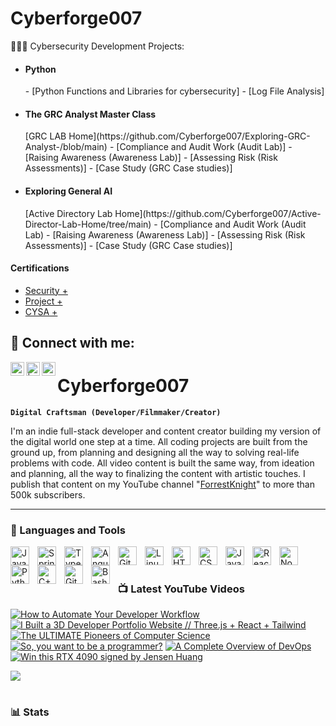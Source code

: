 # Cyberforge007
<!--<h4>Hi, I'm Sam!  Welcome to my Lab where all the Security adventures start.<br/><a> <a href="https://github.com/Cyberforge007/Architectural-systems.git">Archiectural Systems designer</a>, <a href="https://www.linkedin.com/in/samuel-martin-b6981013/">Cybersecurity Professional</a>, <a href="https://www.youtube.com//@Cyberforge007">YouTuber</a><h4>-->


🧑‍💻🤓 Cybersecurity Development Projects:

- <h4>Python</h4>
    - [Python Functions and Libraries for cybersecurity]
    - [Log File Analysis]
 - <h4>The GRC Analyst Master Class</h4> [GRC LAB Home](https://github.com/Cyberforge007/Exploring-GRC-Analyst-/blob/main)
    - [Compliance and Audit Work (Audit Lab)]
    - [Raising Awareness (Awareness Lab)]
    - [Assessing Risk (Risk Assessments)]
    - [Case Study (GRC Case studies)]
- <h4>Exploring General AI </h4> [Active Directory Lab Home](https://github.com/Cyberforge007/Active-Director-Lab-Home/tree/main)
    - [Compliance and Audit Work (Audit Lab)
    - [Raising Awareness (Awareness Lab)]
    - [Assessing Risk (Risk Assessments)]
    - [Case Study (GRC Case studies)]
  
<h4> Certifications</h4>

  - [Security +](https://www.credly.com/badges/f7eb7b91-da94-4980-9188-fab379e864e8/public_url)
  - [Project +](https://www.credly.com/badges/46222332-e023-461e-9975-9745631e68b1/public_url)
  - [CYSA +](https://www.credly.com/badges/145e0ea2-8f77-4ade-a55c-3a95a83eab79/public_url)

  
<h2> 🤳 Connect with me:</h2>

[<img align="left" alt="Sjmartin007 | YouTube" width="22px" src="https://cdn.jsdelivr.net/npm/simple-icons@v3/icons/youtube.svg" />][youtube]
[<img align="left" alt="  | Twitter" width="22px" src="https://cdn.jsdelivr.net/npm/simple-icons@v3/icons/twitter.svg" />][twitter]
[<img align="left" alt="Samuel Martin| LinkedIn" width="22px" src="https://cdn.jsdelivr.net/npm/simple-icons@v3/icons/linkedin.svg" />][linkedin]

[twitter]: https://twitter.com/Sjmartin007
[YouTube]: https://www.youtube.com/@Cyberforge007
[instagram]: https://www.instagram.com
[linkedin]: https://linkedin.com/in/samuel-martin-b6981013

<!--joshmadakor1/joshmadakor1** is a ✨ _special_ ✨ repository because its `README.md` (this file) appears on your GitHub profile.

**Here are some ideas to get you started:

- 🔭 I’m currently working on ...
- 🌱 I’m currently learning ...
- 👯 I’m looking to collaborate on ...
- 🤔 I’m looking for help with ...
**- 💬 Ask me about ...
- 📫 How to reach me: ...
- 😄 Pronouns: ...
- ⚡ Fun fact: ...
-->

# Cyberforge007

**`Digital Craftsman (Developer/Filmmaker/Creator)`**

I'm an indie full-stack developer and content creator building my version of the digital world one step at a time. All coding projects are built from the ground up, from planning and designing all the way to solving real-life problems with code. All video content is built the same way, from ideation and planning, all the way to finalizing the content with artistic touches. I publish that content on my YouTube channel "[ForrestKnight][youtube]" to more than 500k subscribers.

<!--   <p align="left">
      <a href="https://www.youtube.com/c/fknight?sub_confirmation=1">
         <img alt="youtube subscribers" title="Subscribe to my YouTube channel" src="https://custom-icon-badges.demolab.com/youtube/channel/subscribers/UC2WHjPDvbE6O328n17ZGcfg?color=%23E05D44&label=SUBSCRIBE&logo=video&logoColor=white&style=for-the-badge&labelColor=CE4630"/></a> 
      <a href="https://www.youtube.com/c/fknight">
         <img alt="youtube views" title="YouTube views" src="https://custom-icon-badges.demolab.com/youtube/channel/views/UC2WHjPDvbE6O328n17ZGcfg?color=%23E1AD0E&logo=eye&logoColor=white&style=for-the-badge&labelColor=C79600"/></a> 
      <a href="https://github.com/ForrestKnight?tab=followers">
         <img alt="followers" title="Follow me on Github" src="https://custom-icon-badges.demolab.com/github/followers/ForrestKnight?color=236ad3&labelColor=1155ba&style=for-the-badge&logo=person-add&label=Follow&logoColor=white"/></a>
      <a href="https://github.com/ForrestKnight?tab=repositories&sort=stargazers">
         <img alt="total stars" title="Total stars on GitHub" src="https://custom-icon-badges.demolab.com/github/stars/ForrestKnight?color=55960c&style=for-the-badge&labelColor=488207&logo=star"/></a>
   </p>-->

---

### 🧰 Languages and Tools

<img align="left" alt="Java" width="30px" style="padding-right:10px;" src="https://cdn.jsdelivr.net/gh/devicons/devicon/icons/java/java-original.svg"/>
<img align="left" alt="Spring" width="30px" style="padding-right:10px;" src="https://cdn.jsdelivr.net/gh/devicons/devicon/icons/spring/spring-original.svg" />
<img align="left" alt="TypeScript" width="30px" style="padding-right:10px;" src="https://cdn.jsdelivr.net/gh/devicons/devicon/icons/typescript/typescript-plain.svg" />
<img align="left" alt="Angular" width="30px" style="padding-right:10px;" src="https://cdn.jsdelivr.net/gh/devicons/devicon/icons/angularjs/angularjs-plain.svg" />
<img align="left" alt="Git" width="30px" style="padding-right:10px;" src="https://cdn.jsdelivr.net/gh/devicons/devicon/icons/git/git-original.svg" />
<img align="left" alt="Linux" width="30px" style="padding-right:10px;" src="https://cdn.jsdelivr.net/gh/devicons/devicon/icons/linux/linux-original.svg" />
<img align="left" alt="HTML" width="30px" style="padding-right:10px;" src="https://cdn.jsdelivr.net/gh/devicons/devicon/icons/html5/html5-plain.svg" />
<img align="left" alt="CSS" width="30px" style="padding-right:10px;" src="https://cdn.jsdelivr.net/gh/devicons/devicon/icons/css3/css3-plain.svg" />
<img align="left" alt="JavaScript" width="30px" style="padding-right:10px;" src="https://cdn.jsdelivr.net/gh/devicons/devicon/icons/javascript/javascript-plain.svg" />
<img align="left" alt="React" width="30px" style="padding-right:10px;" src="https://cdn.jsdelivr.net/gh/devicons/devicon/icons/react/react-original.svg" />
<img align="left" alt="NodeJS" width="30px" style="padding-right:10px;" src="https://cdn.jsdelivr.net/gh/devicons/devicon/icons/nodejs/nodejs-original.svg" />
<img align="left" alt="Python" width="30px" style="padding-right:10px;" src="https://cdn.jsdelivr.net/gh/devicons/devicon/icons/python/python-plain.svg" />
<img align="left" alt="C++" width="30px" style="padding-right:10px;" src="https://cdn.jsdelivr.net/gh/devicons/devicon/icons/cplusplus/cplusplus-line.svg" />
<img align="left" alt="GitHub" width="30px" style="padding-right:10px;" src="https://cdn.jsdelivr.net/gh/devicons/devicon/icons/github/github-original.svg" />
<img align="left" alt="Bash" width="30px" style="padding-right:10px;" src="https://cdn.jsdelivr.net/gh/devicons/devicon/icons/bash/bash-original.svg" />
<br />

#

### 📺 Latest YouTube Videos

<!-- BEGIN YOUTUBE-CARDS -->
[![How to Automate Your Developer Workflow](https://ytcards.demolab.com/?id=8deKXiV-eLE&title=How+to+Automate+Your+Developer+Workflow&lang=en&timestamp=1717768812&background_color=%230d1117&title_color=%23ffffff&stats_color=%23dedede&max_title_lines=1&width=250&border_radius=5&duration=876 "How to Automate Your Developer Workflow")](https://www.youtube.com/watch?v=8deKXiV-eLE)
[![I Built a 3D Developer Portfolio Website // Three.js + React + Tailwind](https://ytcards.demolab.com/?id=f_ZxgQQ74Lc&title=I+Built+a+3D+Developer+Portfolio+Website+%2F%2F+Three.js+%2B+React+%2B+Tailwind&lang=en&timestamp=1717164035&background_color=%230d1117&title_color=%23ffffff&stats_color=%23dedede&max_title_lines=1&width=250&border_radius=5&duration=508 "I Built a 3D Developer Portfolio Website // Three.js + React + Tailwind")](https://www.youtube.com/watch?v=f_ZxgQQ74Lc)
[![The ULTIMATE Pioneers of Computer Science](https://ytcards.demolab.com/?id=9904LHBwSL8&title=The+ULTIMATE+Pioneers+of+Computer+Science&lang=en&timestamp=1715094012&background_color=%230d1117&title_color=%23ffffff&stats_color=%23dedede&max_title_lines=1&width=250&border_radius=5&duration=1096 "The ULTIMATE Pioneers of Computer Science")](https://www.youtube.com/watch?v=9904LHBwSL8)
[![So, you want to be a programmer?](https://ytcards.demolab.com/?id=LV_r2ahaKto&title=So%2C+you+want+to+be+a+programmer%3F&lang=en&timestamp=1714658415&background_color=%230d1117&title_color=%23ffffff&stats_color=%23dedede&max_title_lines=1&width=250&border_radius=5&duration=1243 "So, you want to be a programmer?")](https://www.youtube.com/watch?v=LV_r2ahaKto)
[![A Complete Overview of DevOps](https://ytcards.demolab.com/?id=zG1cM9VSINg&title=A+Complete+Overview+of+DevOps&lang=en&timestamp=1712845830&background_color=%230d1117&title_color=%23ffffff&stats_color=%23dedede&max_title_lines=1&width=250&border_radius=5&duration=867 "A Complete Overview of DevOps")](https://www.youtube.com/watch?v=zG1cM9VSINg)
[![Win this RTX 4090 signed by Jensen Huang](https://ytcards.demolab.com/?id=VybxPh8Trls&title=Win+this+RTX+4090+signed+by+Jensen+Huang&lang=en&timestamp=1710538911&background_color=%230d1117&title_color=%23ffffff&stats_color=%23dedede&max_title_lines=1&width=250&border_radius=5&duration=50 "Win this RTX 4090 signed by Jensen Huang")](https://www.youtube.com/watch?v=VybxPh8Trls)
<!-- END YOUTUBE-CARDS -->

[<img src="https://custom-icon-badges.demolab.com/badge/-Subscribe%20For%20More-red?style=for-the-badge&logo=video&logoColor=white"/>](https://www.youtube.com/c/fknight?sub_confirmation=1)

#

### 📊 Stats


#
<!--
<details>
 <summary><h3>👨‍💻 Forrest's Coding Journey</h3></summary>
   I started my coding journey as a naive computer science student with a passion to learn everything I could about this programming world - code, unix, linux, theory. And all the while, teaching myself iOS development with a dream to build my own app, but that soon got overshadowed by my desire to excel in Java. A desire that landed me a full-stack software engineering job upon graduation. However, I had another desire I had been pursuing throughout this time - YouTube content creation. I eventually ended up quitting my software engineering job to pursue YouTube full-time, and that has been my focus ever since. But there's something that's always bothered me about my journey - abandoning my dream of building my own app to pursue the safe route, a job. Now I've already taken the leap away from that safety net into this uncomfortable, unexplored world that it being a creator. And it worked out, but again, it became comfortable. It's easier to create a video than go out on a ledge and build my own product. I do have to eat, at the end of the day, but I think it's time. It's time to get uncomfortable again. I have a burning desire to get back on the horse, and fulfill that dream younger me had of building my own app, my own product. And in order to do that, I'll be implmementing a few measures to streamline my YouTube content to focus more time on fulfilling that dream - a dream that I'll be ready to tackle in 2023 due to the measure I'm putting in place now until the end of 2022. Don't wait up, because I'm coming.
-->
[website]: https://fkcodes.com
[youtube]: https://youtube.com/fknight
